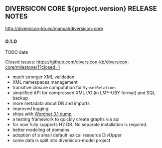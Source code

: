 
DIVERSICON CORE ${project.version} RELEASE NOTES
-----------------------------------

http://diversicon-kb.eu/manual/diversicon-core  


### 0.1.0

TODO date

Closed issues: https://github.com/diversicon-kb/diversicon-core/milestone/1?closed=1   

- much stronger XML validation
- XML namespaces management	
- transitive closure computation for `SynsetRelations`
- simplified API for compressed XML I/O (in LMF-UBY format) and SQL backup  
- more metadata about DB and imports 
- improved logging
- ships with [Wordnet 3.1 dump](https://github.com/diversicon-kb/diversicon-wordnet-3.1)
- a testing framework to quickly create graphs via api  	  
- for now fully supports H2 DB. No separate installation is required.
- better modeling of domains 
- adoption of a small default lexical resource DivUpper   	  
- some data is split into diversicon-model project
